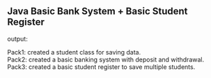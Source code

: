 ## Java Basic Bank System + Basic Student Register
output:

Pack1: created a student class for saving data.  
Pack2: created a basic banking system with deposit and withdrawal.  
Pack3: created a basic student register to save multiple students.  